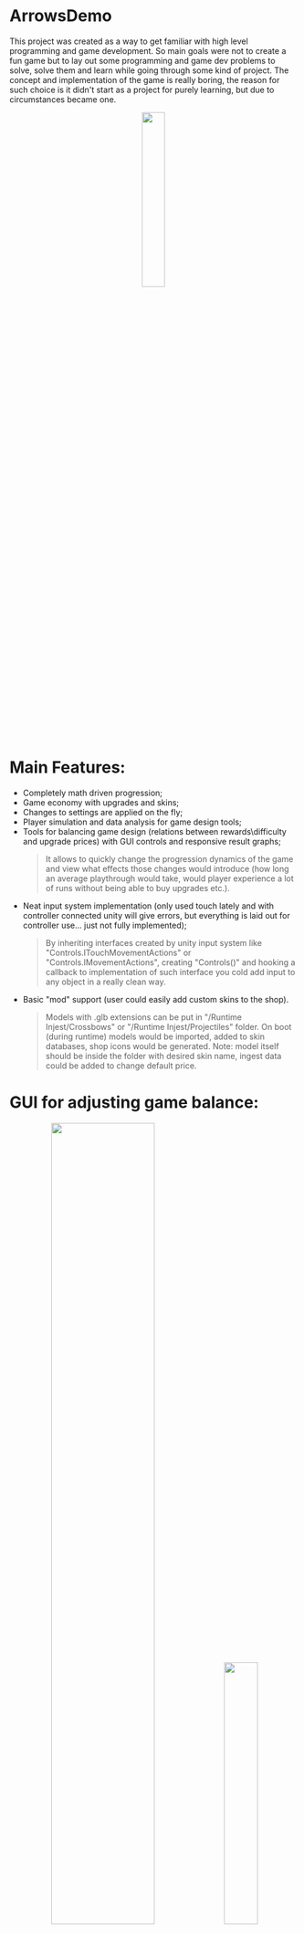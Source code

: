 # ArrowsDemo
This project was created as a way to get familiar with high level programming and game development. So main goals were not to create a fun game but to lay out some programming and game dev problems to solve, solve them and learn while going through some kind of project. The concept and implementation of the game is really boring, the reason for such choice is it didn't start as a project for purely learning, but due to circumstances became one.

<p align="center">
  <img src="https://github.com/KEALHOVIK/ArrowsDemo/blob/master/Previews/Gameplay.gif" width=28% />
</p>

# Main Features:
- Completely math driven progression;
- Game economy with upgrades and skins;
- Changes to settings are applied on the fly;
- Player simulation and data analysis for game design tools;
- Tools for balancing game design (relations between rewards\difficulty and upgrade prices) with GUI controls and responsive result graphs;
    >It allows to quickly change the progression dynamics of the game and view what effects those changes would introduce (how long an average playthrough would take, would player experience a lot of runs without being able to buy upgrades etc.).</sub>
- Neat input system implementation (only used touch lately and with controller connected unity will give errors, but everything is laid out for controller use… just not fully implemented);    
    >By inheriting interfaces created by unity input system like "Controls.ITouchMovementActions" or "Controls.IMovementActions", creating "Controls()" and hooking a callback to implementation of such interface you cold add input to any object in a really clean way.
- Basic "mod" support (user could easily add custom skins to the shop).    
    >Models with .glb extensions can be put in "/Runtime Injest/Crossbows" or "/Runtime Injest/Projectiles" folder. On boot (during runtime) models would be imported, added to skin databases, shop icons would be generated. Note: model itself should be inside the folder with desired skin name, ingest data could be added to change default price.

# GUI for adjusting game balance:
<p align="center">
  <img src="https://github.com/KEALHOVIK/ArrowsDemo/blob/master/Previews/Balance-Controls.png" width=60% /> <img src="https://github.com/KEALHOVIK/ArrowsDemo/blob/master/Previews/Average-Player-Results.png" width=34.3% />
</p>

# Settings menu and shop demonstration:
<p align="center">
  <img src="https://github.com/KEALHOVIK/ArrowsDemo/blob/master/Previews/Settings-Menu.gif" width=30% /> &emsp; &emsp; &emsp; <img src="https://github.com/KEALHOVIK/ArrowsDemo/blob/master/Previews/Upgrades-And-Shop.gif" width=30% />
</p>

# Additional features and work:
- Music, audio and vibration;
- Dependency injection is used throughout;
- Procedural settings menu. Using implemented class data registry any new configurable option would be added to settings menu with correct changer (slider, toggle etc.);
- Settings and user data serialization;
- Game would use it's root directory to store saves and setting by default. But if it isn't allowed on platform or folder is write protected it gonna use appropriate OS specific folder;
- Registry for class data implemented allowing objects to register and receive field updates of that class. This is used for on the fly settings changes and user data storage and modification (save game\upgrades\skins). It has potential problems and isn't that neat, but for what it used for in project it allows for somewhat loosely coupled implementations of data consumers and updaters (menus, game events\states) and localizes option\data update code to it's consumers;
- Smooth point transfer at any reward\target damage. Half life calculations used to achieve accuracy, same execution time and constant perceived value change. Works great for any range of number be it animated transfer of 20 points or 20e+30 points;
- Extensive optimization of level generation and run simulation (dirty math gives speedup of 8000000 times):    
    >It was needed as without it balancing tool would take literally months to simulate for data. To get good data a lot of simulations with randomized virtual players needed, 350 playthroughs (at around 100 simulations) was used as a target to get to reasonable time. In final version simulation of about 800-1500 playthroughs turned out to give satisfactory results. With initial generation+simulation times of around 1.5-2 seconds that would be impossible;
    
    >Level generation is computationally expensive because a sequence of random math operation (including multiplication and division) gives huge discrepancies between generations (for average result of 10000 you could get a lot of generations of around 2000 and at the same time similar count of 5000000). With first implementations even median result of 10s of thousands generations would have error of +- one digit between them;
    
    >Speedup of a few times was achieved from getting rid of a couple of really inefficient call to standard functions and libraries. For example getting rid of "Enum.IsDefined" made generation two times faster;
    
    >Main speedup of approximately x350000 done by optimizing generation code. It was achieved by: implementing caches in factory classes (while still maintaining randomness), precomputing which operation in pair is preferable for a player (only until certain score precomputation needed, after which it can be decided by type of operations in pair), optimal usage of structs and classes, finally optimizing algorithms (minor speedup of around x2 or so);
    
    >Using logarithms to simplify math anywhere it's possible. This also eliminated the need for unlimited decimal numbers library making code run noticeably faster;
    
    >Multithreading optimization. Initially utilizing 8 core CPU only gave around x2 speedup, but x4.5 was achieved with optimizations. There was a lot of changes to "make profiler results make sense", meaning making seemingly less resource intensive function appear below more intensive functions. It was strange as in single thread those changes made that function actually run faster, but other functions took more time resulting in no difference. But at the same time those changes brought multithreading benefits up.
	

# Notes:
- Nuget packages:
  >Stored in "Assets/Plugins" folder;
  
  >Run "nuget restore -NoCache" to install packages;
  
  >Meta files in git are setup to use correct versions, when cloning repository unity would reset those settings so discard changes to "Assets/Plugins" folder to keep them.
- Blender models:
  >Blender models are used, so blender (2.93 for 2021.3.17f1) need to be installed (run "reimport all" if installed after project been opened) to run\build project successfully.
